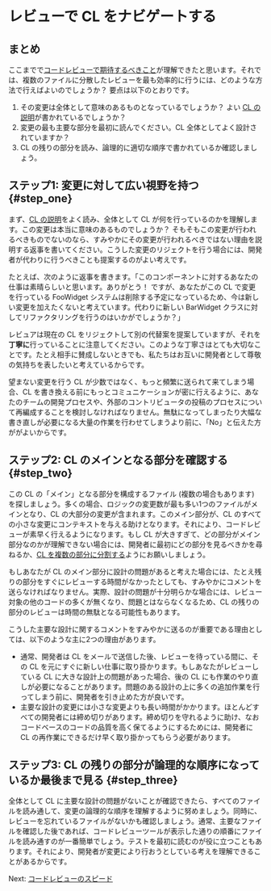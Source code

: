 # レビューで CL をナビゲートする



## まとめ

ここまでで[コードレビューで期待するべきこと](looking-for.md)が理解できたと思います。それでは、複数のファイルに分散したレビューを最も効率的に行うには、どのような方法で行えばよいのでしょうか？ 要点は以下のとおりです。

1.  その変更は全体として意味のあるものとなっているでしょうか？ よい [CL の説明](../developer/cl-descriptions.md)が書かれているでしょうか？
2.  変更の最も主要な部分を最初に読んでください。CL 全体としてよく設計されていますか？
3.  CL の残りの部分を読み、論理的に適切な順序で書かれているか確認しましょう。

## ステップ1: 変更に対して広い視野を持つ {#step_one}

まず、[CL の説明](../developer/cl-descriptions.md)をよく読み、全体として CL が何を行っているのかを理解します。この変更は本当に意味のあるものでしょうか？ そもそもこの変更が行われるべきものでないのなら、すみやかにその変更が行われるべきではない理由を説明する返事を書いてください。こうした変更のリジェクトを行う場合には、開発者が代わりに行うべきことも提案するのがよい考えです。

たとえば、次のように返事を書きます。「このコンポーネントに対するあなたの仕事は素晴らしいと思います。ありがとう！ ですが、あなたがこの CL で変更を行っている FooWidget システムは削除する予定になっているため、今は新しい変更を加えたくないと考えています。代わりに新しい BarWidget クラスに対してリファクタリングを行うのはいかがでしょうか？」

レビュアは現在の CL をリジェクトして別の代替案を提案していますが、それを**丁寧に**行っていることに注意してください。このような丁寧さはとても大切なことです。たとえ相手に賛成しないときでも、私たちはお互いに開発者として尊敬の気持ちを表したいと考えているからです。

望まない変更を行う CL が少数ではなく、もっと頻繁に送られて来てしまう場合、CL を書き換える前にもっとコミュニケーションが密に行えるように、あなたのチームの開発プロセスや、外部のコントリビュータの投稿のプロセスについて再編成することを検討しなければなりません。無駄になってしまったり大幅な書き直しが必要になる大量の作業を行わせてしまうより前に、「No」と伝えた方ががよいからです。

## ステップ2: CL のメインとなる部分を確認する {#step_two}

この CL の「メイン」となる部分を構成するファイル (複数の場合もあります) を探しましょう。多くの場合、ロジックの変更数が最も多い1つのファイルがメインとなり、CL の大部分の変更が含まれます。このメイン部分が、CL のすべての小さな変更にコンテキストを与える助けとなります。それにより、コードレビューが素早く行えるようになります。もし CL が大きすぎて、どの部分がメイン部分なのかが理解できない場合には、開発者に最初にどの部分を見るべきかを尋ねるか、[CL を複数の部分に分割する](../developer/small-cls.md)ようにお願いしましょう。

もしあなたが CL のメイン部分に設計の問題があると考えた場合には、たとえ残りの部分をすぐにレビューする時間がなかったとしても、すみやかにコメントを送らなければなりません。実際、設計の問題が十分明らかな場合には、レビュー対象の他のコードの多くが無くなり、問題とはならなくなるため、CL の残りの部分のレビューは時間の無駄となる可能性もあります。

こうした主要な設計に関するコメントをすみやかに送るのが重要である理由としては、以下のような主に2つの理由があります。

-   通常、開発者は CL をメールで送信した後、レビューを待っている間に、その CL を元にすぐに新しい仕事に取り掛かります。もしあなたがレビューしている CL に大きな設計上の問題があった場合、後の CL にも作業のやり直しが必要になることがあります。問題のある設計の上に多くの追加作業を行ってしまう前に、開発者を引き止めた方が良いです。
-   主要な設計の変更には小さな変更よりも長い時間がかかります。ほとんどすべての開発者には締め切りがあります。締め切りを守れるように助け、なおコードベースのコードの品質を高く保てるようにするためには、開発者に CL の再作業にできるだけ早く取り掛かってもらう必要があります。

## ステップ3: CL の残りの部分が論理的な順序になっているか最後まで見る {#step_three}

全体として CL に主要な設計の問題がないことが確認できたら、すべてのファイルを読み通して、変更の論理的な順序を理解するように努めましょう。同時に、レビューを忘れているファイルがないかも確認しましょう。通常、主要なファイルを確認した後であれば、コードレビューツールが表示した通りの順番にファイルを読み通すのが一番簡単でしょう。テストを最初に読むのが役に立つこともあります。それにより、開発者が変更により行おうとしている考えを理解できることがあるからです。

Next: [コードレビューのスピード](speed.md)
